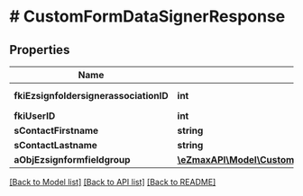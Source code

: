 # # CustomFormDataSignerResponse

## Properties

Name | Type | Description | Notes
------------ | ------------- | ------------- | -------------
**fkiEzsignfoldersignerassociationID** | **int** | The unique ID of the Ezsignfoldersignerassociation |
**fkiUserID** | **int** | The unique ID of the User | [optional]
**sContactFirstname** | **string** | The First name of the contact |
**sContactLastname** | **string** | The Last name of the contact |
**aObjEzsignformfieldgroup** | [**\eZmaxAPI\Model\CustomFormDataEzsignformfieldgroupResponse[]**](CustomFormDataEzsignformfieldgroupResponse.md) |  |

[[Back to Model list]](../../README.md#models) [[Back to API list]](../../README.md#endpoints) [[Back to README]](../../README.md)

